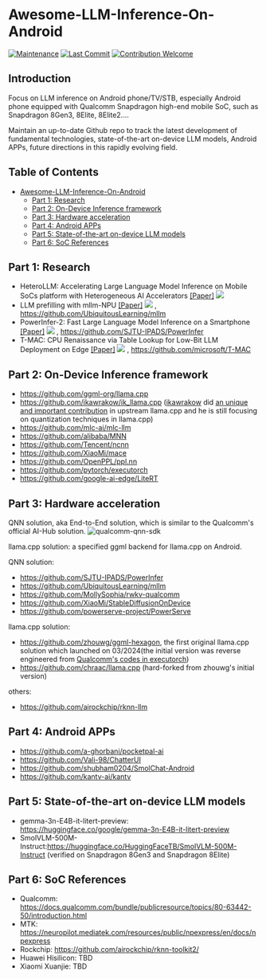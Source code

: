 # Awesome-LLM-Inference-On-Android

[![Maintenance](https://img.shields.io/badge/Maintained%3F-yes-green.svg)](https://github.com/zhouwg/Awesome-LLM-Inference-On-Android)
[![Last Commit](https://img.shields.io/github/last-commit/zhouwg/Awesome-LLM-Inference-On-Android)](https://github.com/zhouwg/Awesome-LLM-Inference-On-Android)
[![Contribution Welcome](https://img.shields.io/badge/Contributions-welcome-blue)]()


##  Introduction

Focus on LLM inference on Android phone/TV/STB, especially Android phone equipped with Qualcomm Snapdragon high-end mobile SoC, such as Snapdragon 8Gen3, 8Elite, 8Elite2....

Maintain an up-to-date Github repo to track the latest development of fundamental technologies, state-of-the-art on-device LLM models, Android APPs, future directions in this rapidly evolving field.


##  Table of Contents

- [Awesome-LLM-Inference-On-Android](#awesome-llm-inference-on-android)
  - [Part 1: Research](#part-1-research)
  - [Part 2: On-Device Inference framework](#part-2-on-device-inference-framework)
  - [Part 3: Hardware acceleration](#part-3-hardware-acceleration)
  - [Part 4: Android APPs](#part-4-android-apps)
  - [Part 5: State-of-the-art on-device LLM models](#part-5-state-of-the-art-on-device-llm-models)
  - [Part 6: SoC References](#part-6-soc-references)


## Part 1: Research
* HeteroLLM: Accelerating Large Language Model Inference on Mobile SoCs platform with Heterogeneous AI Accelerators  [[Paper]](https://arxiv.org/abs/2501.14794) ![](https://img.shields.io/badge/arXiv-2025.01-red)
* LLM prefilling with mllm-NPU [[Paper]](https://arxiv.org/abs/2407.05858v1) ![](https://img.shields.io/badge/arXiv-2024.07-red) , https://github.com/UbiquitousLearning/mllm
* PowerInfer-2: Fast Large Language Model Inference on a Smartphone  [[Paper]](https://arxiv.org/abs/2406.06282) ![](https://img.shields.io/badge/arXiv-2024.06-red) , https://github.com/SJTU-IPADS/PowerInfer
* T-MAC: CPU Renaissance via Table Lookup for Low-Bit LLM Deployment on Edge  [[Paper]](https://arxiv.org/abs/2407.00088v1) ![](https://img.shields.io/badge/arXiv-2024.06-red) , https://github.com/microsoft/T-MAC

## Part 2: On-Device Inference framework

* https://github.com/ggml-org/llama.cpp
* https://github.com/ikawrakow/ik_llama.cpp ([ikawrakow](https://github.com/ikawrakow) did [an unique and important contribution](https://github.com/ggml-org/llama.cpp/pull/1684) in upstream llama.cpp and he is still focusing on quantization techniques in llama.cpp)
* https://github.com/mlc-ai/mlc-llm
* https://github.com/alibaba/MNN
* https://github.com/Tencent/ncnn
* https://github.com/XiaoMi/mace
* https://github.com/OpenPPL/ppl.nn
* https://github.com/pytorch/executorch
* https://github.com/google-ai-edge/LiteRT

## Part 3: Hardware acceleration

QNN solution, aka End-to-End solution, which is similar to the Qualcomm's official AI-Hub solution.
![qualcomm-qnn-sdk](https://github.com/user-attachments/assets/35994005-a643-42be-950c-4eff9f57daba)

llama.cpp solution: a specified ggml backend for llama.cpp on Android.

QNN solution:
  - https://github.com/SJTU-IPADS/PowerInfer
  - https://github.com/UbiquitousLearning/mllm
  - https://github.com/MollySophia/rwkv-qualcomm
  - https://github.com/XiaoMi/StableDiffusionOnDevice
  - https://github.com/powerserve-project/PowerServe

llama.cpp solution:
  - https://github.com/zhouwg/ggml-hexagon, the first original llama.cpp solution which launched on 03/2024(the initial version was reverse engineered from [Qualcomm's codes in executorch](https://github.com/pytorch/executorch/tree/main/backends/qualcomm))
  - https://github.com/chraac/llama.cpp (hard-forked from zhouwg's initial version)

others:
  - https://github.com/airockchip/rknn-llm

## Part 4: Android APPs
* https://github.com/a-ghorbani/pocketpal-ai
* https://github.com/Vali-98/ChatterUI
* https://github.com/shubham0204/SmolChat-Android
* https://github.com/kantv-ai/kantv

## Part 5: State-of-the-art on-device LLM models

* gemma-3n-E4B-it-litert-preview: https://huggingface.co/google/gemma-3n-E4B-it-litert-preview
* SmolVLM-500M-Instruct:https://huggingface.co/HuggingFaceTB/SmolVLM-500M-Instruct (verified on Snapdragon 8Gen3 and Snapdragon 8Elite)

## Part 6: SoC References
* Qualcomm: https://docs.qualcomm.com/bundle/publicresource/topics/80-63442-50/introduction.html
* MTK: https://neuropilot.mediatek.com/resources/public/npexpress/en/docs/npexpress
* Rockchip: https://github.com/airockchip/rknn-toolkit2/
* Huawei Hisilicon: TBD
* Xiaomi Xuanjie: TBD
